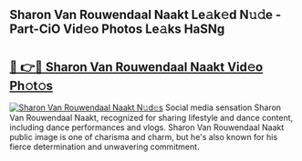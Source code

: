 ## Sharon Van Rouwendaal Naakt Le𝚊k𝚎d N𝚞𝚍e - Part-CiO Vid𝚎o Photos Le𝚊ks HaSNg

# <h2><a href="http://fb72oc.evod.top/?m=Sharon+Van+Rouwendaal+Naakt">🔗 👉🔴 Sharon Van Rouwendaal Naakt Vid𝚎o Ph𝚘t𝚘s</a></h2>

[![Sharon Van Rouwendaal Naakt N𝚞d𝚎s](https://i.imgur.com/8V9OHl7.gif)](http://fb72oc.evod.top/?m=Sharon+Van+Rouwendaal+Naakt)
Social media sensation Sharon Van Rouwendaal Naakt, recognized for sharing lifestyle and dance content, including dance performances and vlogs. Sharon Van Rouwendaal Naakt public image is one of charisma and charm, but he's also known for his fierce determination and unwavering commitment. 

